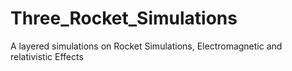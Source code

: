 # Three_Rocket_Simulations
A layered simulations on Rocket Simulations, Electromagnetic and relativistic Effects
